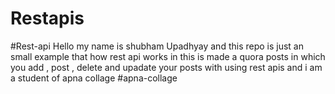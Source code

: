 # Restapis
#Rest-api
Hello my name is shubham Upadhyay and this repo is just an small example that how rest api works in this is made a quora posts in which you add , post , delete and upadate your posts with using rest apis
and i am a student of apna collage 
#apna-collage

